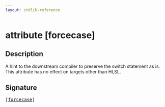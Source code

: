 ```yaml
---
layout: stdlib-reference
---
```


# attribute [forcecase]

## Description

A hint to the downstream compiler to preserve the <span class='code'>switch</span> statement as is.
This attribute has no effect on targets other than HLSL.


## Signature

<pre>
[<a href="forcecase.html">forcecase</a>]
</pre>

